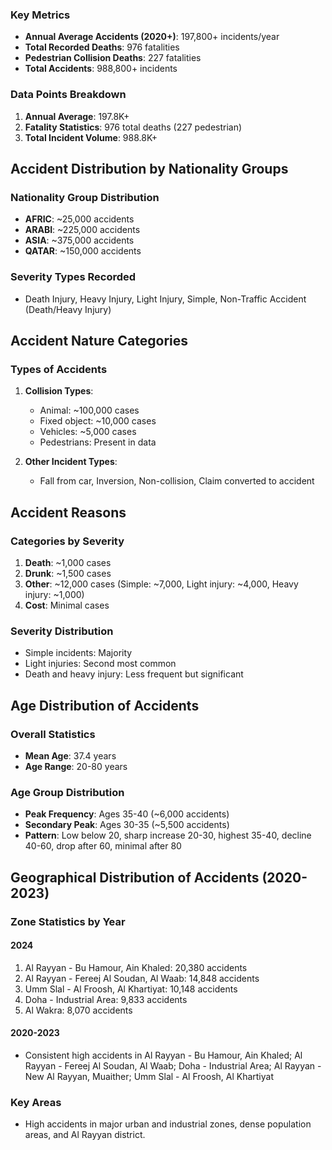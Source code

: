 
### Key Metrics
- **Annual Average Accidents (2020+)**: 197,800+ incidents/year
- **Total Recorded Deaths**: 976 fatalities
- **Pedestrian Collision Deaths**: 227 fatalities
- **Total Accidents**: 988,800+ incidents

### Data Points Breakdown
1. **Annual Average**: 197.8K+
2. **Fatality Statistics**: 976 total deaths (227 pedestrian)
3. **Total Incident Volume**: 988.8K+

## Accident Distribution by Nationality Groups

### Nationality Group Distribution
- **AFRIC**: ~25,000 accidents
- **ARABI**: ~225,000 accidents
- **ASIA**: ~375,000 accidents
- **QATAR**: ~150,000 accidents

### Severity Types Recorded
- Death Injury, Heavy Injury, Light Injury, Simple, Non-Traffic Accident (Death/Heavy Injury)

## Accident Nature Categories

### Types of Accidents
1. **Collision Types**:
   - Animal: ~100,000 cases
   - Fixed object: ~10,000 cases
   - Vehicles: ~5,000 cases
   - Pedestrians: Present in data

2. **Other Incident Types**:
   - Fall from car, Inversion, Non-collision, Claim converted to accident

## Accident Reasons

### Categories by Severity
1. **Death**: ~1,000 cases
2. **Drunk**: ~1,500 cases
3. **Other**: ~12,000 cases (Simple: ~7,000, Light injury: ~4,000, Heavy injury: ~1,000)
4. **Cost**: Minimal cases

### Severity Distribution
- Simple incidents: Majority
- Light injuries: Second most common
- Death and heavy injury: Less frequent but significant

## Age Distribution of Accidents

### Overall Statistics
- **Mean Age**: 37.4 years
- **Age Range**: 20-80 years

### Age Group Distribution
- **Peak Frequency**: Ages 35-40 (~6,000 accidents)
- **Secondary Peak**: Ages 30-35 (~5,500 accidents)
- **Pattern**: Low below 20, sharp increase 20-30, highest 35-40, decline 40-60, drop after 60, minimal after 80

## Geographical Distribution of Accidents (2020-2023)

### Zone Statistics by Year

#### 2024
1. Al Rayyan - Bu Hamour, Ain Khaled: 20,380 accidents
2. Al Rayyan - Fereej Al Soudan, Al Waab: 14,848 accidents
3. Umm Slal - Al Froosh, Al Khartiyat: 10,148 accidents
4. Doha - Industrial Area: 9,833 accidents
5. Al Wakra: 8,070 accidents

#### 2020-2023
- Consistent high accidents in Al Rayyan - Bu Hamour, Ain Khaled; Al Rayyan - Fereej Al Soudan, Al Waab; Doha - Industrial Area; Al Rayyan - New Al Rayyan, Muaither; Umm Slal - Al Froosh, Al Khartiyat

### Key Areas
- High accidents in major urban and industrial zones, dense population areas, and Al Rayyan district.